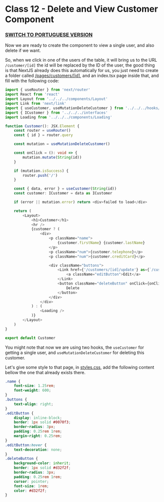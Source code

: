 # Class 12 - Delete and View Customer Component

### [SWITCH TO PORTUGUESE VERSION](./PT.md)

Now we are ready to create the component to view a single user,
and also delete if we want.

So, when we click in one of the users of the table, it will bring us to the URL
```/customer/[id]``` the id will be replaced by the ID of the user, the good thing is that
NextJS already does this automatically for us, you just need to create a folder called 
[/pages/customers/[id]](/pages/customers/[id]), and an index.tsx page inside that, and fill with the
following code:
```typescript jsx
import { useRouter } from 'next/router'
import React from 'react'
import Layout from '../../../components/Layout'
import Link from 'next/link'
import { useCustomer, useMutationDeleteCustomer } from '../../../hooks/hooks'
import { ICustomer } from '../../../interfaces'
import Loading from '../../../components/Loading'

function Customer(): JSX.Element {
    const router = useRouter()
    const { id } = router.query

    const mutation = useMutationDeleteCustomer()

    const onClick = (): void => {
        mutation.mutate(String(id))
    }

    if (mutation.isSuccess) {
        router.push('/')
    }

    const { data, error } = useCustomer(String(id))
    const customer: ICustomer = data as ICustomer

    if (error || mutation.error) return <div>failed to load</div>

    return (
        <Layout>
            <h1>Customer</h1>
            <hr />
            {customer ? (
                <div>
                    <p className="name">
                        {customer.firstName} {customer.lastName}
                    </p>
                    <p className="num">{customer.telephone}</p>
                    <p className="num">{customer.creditCard}</p>

                    <div className="buttons">
                        <Link href={'/customers/[id]/update'} as={`/customers/${id}/update`}>
                            <a className="editButton">Edit</a>
                        </Link>
                        <button className="deleteButton" onClick={onClick}>
                            Delete
                        </button>
                    </div>
                </div>
            ) : (
                <Loading />
            )}
        </Layout>
    )
}

export default Customer

```

You might note that now we are using two hooks, the ```useCustomer``` for getting a single user,
and ```useMutationDeleteCustomer``` for deleting this customer.

Let's give some style to that page, in [styles.css](styles.css), add the following content bellow
the one that already exists there.

```css
.name {
    font-size: 1.25rem;
    font-weight: 600;
}
.buttons {
    text-align: right;
}
.editButton {
    display: inline-block;
    border: 1px solid #0070f3;
    border-radius: 3px;
    padding: 0.25rem 1rem;
    margin-right: 0.25rem;
}
.editButton:hover {
    text-decoration: none;
}
.deleteButton {
    background-color: inherit;
    border: 1px solid #d32f2f;
    border-radius: 3px;
    padding: 0.25rem 1rem;
    cursor: pointer;
    font-size: 1rem;
    color: #d32f2f;
}

```